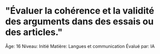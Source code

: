 # "Évaluer la cohérence et la validité des arguments dans des essais ou des articles."

Âge: 16
Niveau: Initié
Matière: Langues et communication
Évalué par: IA